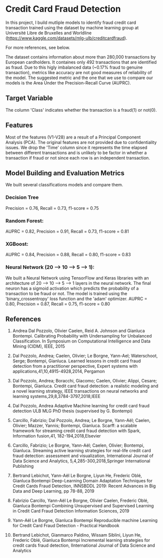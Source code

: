 # **Credit Card Fraud Detection**

In this project, I build mutliple models to identify fraud credit card transaction trained using the dataset by machine learning group at Université Libre de Bruxelles and Worldline (https://www.kaggle.com/datasets/mlg-ulb/creditcardfraud). 

For more references, see below.

The dataset contains information about more than 280,000 transactions by European cardholders. It containes only 492 transactions that are identified as fraud. Due to this higly imbalanced data (~0.17% fraud to genuine transaction), metrics like accuracy are not good measures of reliability of the model. The suggested metric and the one that we use to compare our models is the Area Under the Precision-Recall Curve (AUPRC).

## Target Variable
The column 'Class' indicates whether the transaction is a fraud(1) or not(0).

## Features
Most of the features (V1-V28) are a result of a Principal Component Analysis (PCA). The original features are not provided due to confidentiality issues. We  drop the 'Time' column since it represents the time elapsed between different transactions and is unlikely to be factor in whether a transaction if fraud or not since each row is an independent transaction. 

## Model Building and Evaluation Metrics
We built several classifications models and compare them.

### Decision Tree
Precision = 0.76, Recall = 0.73, f1-score = 0.75

### Random Forest: 
AUPRC = 0.82, Precision = 0.91, Recall = 0.73, f1-score = 0.81

### XGBoost:
AUPRC = 0.84, Precision = 0.88, Recall = 0.80, f1-score = 0.83

### Neural Network (20 --> 10 --> 5 --> 1):
We built a Neural Network using TensorFlow and Keras libraries with an architecture of 20 --> 10 --> 5 --> 1 layers in the neural network. The final neuron has a sigmoid activation which predicts the probability of a transaction to be fraud or not. The model is trained using the 'binary_crossentropy' loss function and the 'adam' optimizer.
AUPRC = 0.80, Precision = 0.87, Recall = 0.75, f1-score = 0.80


## References
1. Andrea Dal Pozzolo, Olivier Caelen, Reid A. Johnson and Gianluca Bontempi. Calibrating Probability with Undersampling for Unbalanced Classification. In Symposium on Computational Intelligence and Data Mining (CIDM), IEEE, 2015

2. Dal Pozzolo, Andrea; Caelen, Olivier; Le Borgne, Yann-Ael; Waterschoot, Serge; Bontempi, Gianluca. Learned lessons in credit card fraud detection from a practitioner perspective, Expert systems with applications,41,10,4915-4928,2014, Pergamon

3. Dal Pozzolo, Andrea; Boracchi, Giacomo; Caelen, Olivier; Alippi, Cesare; Bontempi, Gianluca. Credit card fraud detection: a realistic modeling and a novel learning strategy, IEEE transactions on neural networks and learning systems,29,8,3784-3797,2018,IEEE

4. Dal Pozzolo, Andrea Adaptive Machine learning for credit card fraud detection ULB MLG PhD thesis (supervised by G. Bontempi)

5. Carcillo, Fabrizio; Dal Pozzolo, Andrea; Le Borgne, Yann-Aël; Caelen, Olivier; Mazzer, Yannis; Bontempi, Gianluca. Scarff: a scalable framework for streaming credit card fraud detection with Spark, Information fusion,41, 182-194,2018,Elsevier

6. Carcillo, Fabrizio; Le Borgne, Yann-Aël; Caelen, Olivier; Bontempi, Gianluca. Streaming active learning strategies for real-life credit card fraud detection: assessment and visualization, International Journal of Data Science and Analytics, 5,4,285-300,2018,Springer International Publishing

7. Bertrand Lebichot, Yann-Aël Le Borgne, Liyun He, Frederic Oblé, Gianluca Bontempi Deep-Learning Domain Adaptation Techniques for Credit Cards Fraud Detection, INNSBDDL 2019: Recent Advances in Big Data and Deep Learning, pp 78-88, 2019

8. Fabrizio Carcillo, Yann-Aël Le Borgne, Olivier Caelen, Frederic Oblé, Gianluca Bontempi Combining Unsupervised and Supervised Learning in Credit Card Fraud Detection Information Sciences, 2019

9. Yann-Aël Le Borgne, Gianluca Bontempi Reproducible machine Learning for Credit Card Fraud Detection - Practical Handbook

10. Bertrand Lebichot, Gianmarco Paldino, Wissam Siblini, Liyun He, Frederic Oblé, Gianluca Bontempi Incremental learning strategies for credit cards fraud detection, IInternational Journal of Data Science and Analytics



